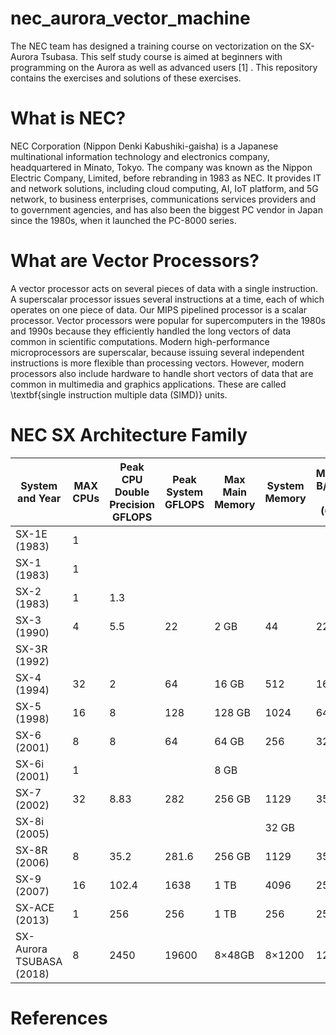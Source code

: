 # nec_aurora_vector_machine

The NEC team has designed a training course on vectorization on the SX-Aurora Tsubasa. This self study course is aimed at beginners with programming on the Aurora as well as advanced users [1] . This repository contains the exercises and solutions of these exercises.

# What is NEC?
NEC Corporation (Nippon Denki Kabushiki-gaisha) is a Japanese multinational information technology and electronics company, headquartered in Minato, Tokyo.  The company was known as the Nippon Electric Company, Limited, before rebranding in 1983 as NEC. It provides IT and network solutions, including cloud computing, AI, IoT platform, and 5G network, to business enterprises, communications services providers and to government agencies, and has also been the biggest PC vendor in Japan since the 1980s, when it launched the PC-8000 series.

# What are Vector Processors?
A vector processor acts on several pieces of data with a single instruction. A superscalar processor issues several instructions at a time, each of which operates on one piece of data. Our MIPS pipelined processor is a scalar processor. Vector processors were popular for supercomputers in the 1980s and 1990s because they efficiently handled the long vectors of data common in scientific computations. Modern high-performance microprocessors are superscalar, because issuing several independent instructions is more flexible than processing vectors. However, modern processors also include hardware to handle short
vectors of data that are common in multimedia and graphics applications. These are called \textbf{single instruction multiple data (SIMD)} units.



# NEC SX Architecture Family
| System and Year            | MAX CPUs      | Peak CPU Double Precision GFLOPS   | Peak System GFLOPS |  Max Main Memory | System Memory |  Memory B/W per CPU (GB/s)
| -------------------------- | ------------- |----------------------------------- | ------------------ | ---------------- |---------------- |---------------- |
| SX-1E (1983)               |  1            |                        |                    |                  |                 |            |
| SX-1  (1983)               |  1            |                        |                    |                  |                 | |
| SX-2  (1983)               |  1            |     1.3                   |                    |                  |                 |
| SX-3  (1990)               |  4            |        5.5                |     22               |    2 GB              |   44              | 22
| SX-3R  (1992)              |               |                        |                    |                  |                 |
| SX-4  (1994)               |  32           |          2              |     64               |    16 GB              |      512           | 16
| SX-5  (1998)               |  16           |            8            |         128          |   128 GB               |   1024              | 64
| SX-6 (2001)                |   8           |       8                 |           64          |      64 GB            |     256            | 32
| SX-6i (2001)               |   1           |                        |                    |        8 GB          |                 |
| SX-7 (2002)                |   32          |    8.83                     |    282                |         256 GB         |         1129        | 35.3
| SX-8i (2005)               |               |                        |                    |                  |    32 GB             |
| SX-8R (2006)               |      8        |        35.2                |        281.6            |          256 GB        |     1129            | 35.3
| SX-9 (2007)                |      16       |          102.4              |           1638         |      1 TB            |   4096              | 256
| SX-ACE (2013)              |      1        |         256               |     256               |        1 TB          |   256              | 256
| SX-Aurora TSUBASA (2018)   |      8        |       2450                 |          19600          |   8×48GB               |    8×1200             | 1200


# References
